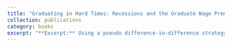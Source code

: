 ```yaml
---
title: "Graduating in Hard Times: Recessions and the Graduate Wage Premium"
collection: publications
category: books
excerpt: "**Excerpt:** Using a pseudo difference-in-difference strategy, we explore the within-cohort effects of recessions by exploiting the erosion of the graduate premium – with Jessica Botros"
---
```

